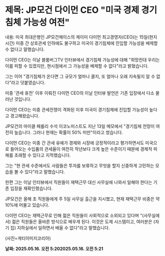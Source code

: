 # **제목: JP모건 다이먼 CEO "미국 경제 경기 침체 가능성 여전"**

  내용: 미국 최대은행인 JP모건체이스의 제이미 다이먼 최고경영자(CEO)는 15일(현지시간) 미중 간 상호관세 인하에도 불구하고 미국이 경기침체에 진입할 가능성을 배제할 수 없다고 말했습니다.

다이먼 CEO는 이날 블룸버그TV 인터뷰에서 경기침체 가능성에 대해 "희망컨대 우리는 이를 피할 수 있겠지만, 현시점에서 그 가능성을 배제할 수 없다"라고 밝혔습니다.

그는 이어 "경기침체가 온다면 그 규모가 얼마나 클지, 또 얼마나 오래 지속될지 알 수 없다"라고 덧붙였습니다.

미중 '관세 휴전' 이후 이뤄진 다이먼 CEO의 이날 인터뷰 발언은 기존 입장에서 다소 물러난 것입니다.

다이먼 CEO는 미중 관세전쟁이 격화된 이후 미국이 경기침체에 진입할 가능성이 높다고 경고해왔습니다.

JP모건의 마이클 페롤리 수석 이코노미스트도 지난 13일 메모에서 "경기침체 전망이 여전히 높습니다. 그러나 현재는 확률이 50% 미만"이라고 썼습니다.

다이먼 CEO는 미중 간 관세 유예가 경제와 시장에 긍정적이라고 평가하면서도 미국으로 들어오는 수입품의 관세율이 여전히 작년보다 크게 높은 수준이기 때문에 경제적 피해를 초래할 수 있다고 지적했습니다.

그는 "현 관세 수준에서도 사람들은 투자를 보류하고 무엇을 할지 신중하게 고민하는 모습을 볼 수 있다"라고 말했습니다.

한편 그는 이날 인터뷰에서 직원들이 재택근무 대신 사무실에 나와서 일해야 한다는 기존 입장을 재확인했습니다.

JP모건은 올해 초 직원들에게 주 5일 사무실 출근을 지시했고, 현재 재택근무 비중은 약 10%에 머물고 있습니다.

다이먼 CEO는 재택근무로 인해 젊은 직원들이 사회적으로 소외되고 있다며 "(사무실에서) 젊은 직원들은 올바른 방식으로 배우게 된다. 이것은 도제 시스템이고, 여러분은 (자기 집) 지하실에서 일하면서 배울 수 없다"라고 말했습니다.

(사진=게티이미지코리아)

  **날짜: 2025.05.16. 오전 5:202025.05.16. 오전 5:21**